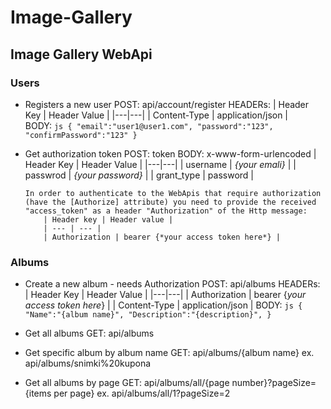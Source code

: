 # Image-Gallery

## Image Gallery WebApi

### Users

-   Registers a new user
        POST: api/account/register
        HEADERs:
        | Header Key | Header Value |
        |---|---|
        | Content-Type | application/json |                
        BODY:
        ```js
            {
                "email":"user1@user1.com",
                "password":"123",
                "confirmPassword":"123"
            }
        ```
-   Get authorization token
        POST: token
        BODY: x-www-form-urlencoded
            | Header Key | Header Value |
            |---|---|
            | username | *{your emali}* |
            | passwrod | *{your password}* |
            | grant_type | password |
        
        In order to authenticate to the WebApis that require authorization (have the [Authorize] attribute) you need to provide the received "access_token" as a header "Authorization" of the Http message:
            | Header key | Header value |
            | --- | --- |
            | Authorization | bearer {*your access token here*} |

### Albums
    
-   Create a new album - needs Authorization
        POST: api/albums
        HEADERs:
            | Header Key | Header Value |
            |---|---|
            | Authorization | bearer {*your access token here*} |
            | Content-Type | application/json |
        BODY:
            ```js
                {
                    "Name":"{album name}",
                    "Description":"{description}",
                }
            ```
-   Get all albums
        GET: api/albums 

-   Get specific album by album name
        GET: api/albums/{album name}
        ex. api/albums/snimki%20kupona

-   Get all albums by page
        GET: api/albums/all/{page number}?pageSize={items per page}
        ex. api/albums/all/1?pageSize=2